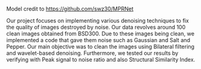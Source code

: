 
Model credit to https://github.com/swz30/MPRNet

Our project focuses on implementing various denoising techniques to fix the quality of images destroyed by noise. Our data revolves around 100 clean images obtained from BSD300. Due to these images being clean, we implemented a code that gave them noise such as Gaussian and Salt and Pepper. Our main objective was to clean the images using Bilateral filtering and wavelet-based denoising. Furthermore, we tested our results by verifying with Peak signal to noise ratio and also Structural Similarity Index.
